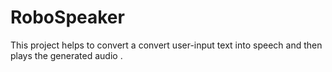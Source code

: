 # RoboSpeaker
This project helps to convert a convert user-input text into speech and then plays the generated audio .
